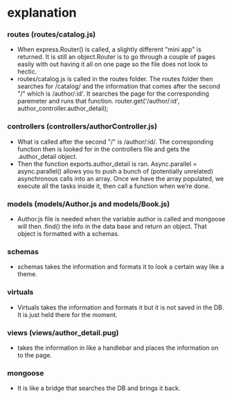 # explanation

### routes (routes/catalog.js)

* When express.Router() is called, a slightly different "mini app" is returned. It is still an object.Router  is to go through a couple of pages easily with out having it all on one page so the file does not look to hectic.
* routes/catalog.js is called in the routes folder. The routes folder then searches for /catalog/ and the information that comes after the second "/" which is /author/:id'. It searches the page for the corresponding paremeter and runs that function. router.get('/author/:id', author_controller.author_detail);

### controllers (controllers/authorController.js)

* What is called after the second "/" is /author/:id/. The corresponding function then is looked for in the controllers file and gets the .author_detail object.
* Then the function exports.author_detail is ran. Async.parallel = async.parallel() allows you to push a bunch of (potentially unrelated) asynchronous calls into an array. Once we have the array populated, we execute all the tasks inside it, then call a function when we’re done.


### models (models/Author.js and models/Book.js)

* Author.js file is needed when the variable author is called and mongoose will then .find() the info in the data base and return an object. That object is formatted with a schemas.

### schemas
* schemas takes the information and formats it to look a certain way like a theme.

### virtuals

* Virtuals takes the information and formats it but it is not saved in the DB. It is just held there for the moment.

### views (views/author_detail.pug)
* takes the information in like a handlebar and places the information on to the page.

### mongoose

* It is like a bridge that searches the DB and brings it back.
